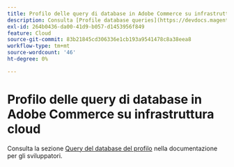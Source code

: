 ```yaml
---
title: Profilo delle query di database in Adobe Commerce su infrastruttura cloud
description: Consulta [Profile database queries](https://devdocs.magento.com/guides/v2.3/cloud/project/profile-database-queries.html) nella documentazione per gli sviluppatori.
exl-id: 264b0436-da00-41d9-b057-d1453956f849
feature: Cloud
source-git-commit: 83b21845cd306336e1cb193a9541478c8a38eea8
workflow-type: tm+mt
source-wordcount: '46'
ht-degree: 0%

---
```


# Profilo delle query di database in Adobe Commerce su infrastruttura cloud

Consulta la sezione [Query del database del profilo](https://devdocs.magento.com/guides/v2.3/cloud/project/profile-database-queries.html) nella documentazione per gli sviluppatori.
